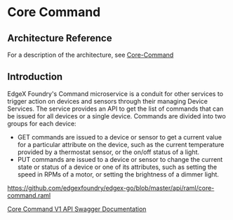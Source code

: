 # Core Command

## Architecture Reference

For a description of the architecture, see
[Core-Command](../../microservices/core/command/Ch-Command.md)

## Introduction

EdgeX Foundry's Command microservice is a conduit for other services to
trigger action on devices and sensors through their managing Device
Services. The service provides an API to get the list of commands that
can be issued for all devices or a single device. Commands are divided
into two groups for each device:

-   GET commands are issued to a device or sensor to get a current value
    for a particular attribute on the device, such as the current
    temperature provided by a thermostat sensor, or the on/off status of
    a light.
-   PUT commands are issued to a device or sensor to change the current
    state or status of a device or one of its attributes, such as
    setting the speed in RPMs of a motor, or setting the brightness of a
    dimmer light.

<https://github.com/edgexfoundry/edgex-go/blob/master/api/raml/core-command.raml>

[Core Command V1 API Swagger Documentation](https://app.swaggerhub.com/apis-docs/EdgeXFoundry1/core-command/1.1.0)
<!-- [Core Command API HTML Documentation](core-command.html) -->
